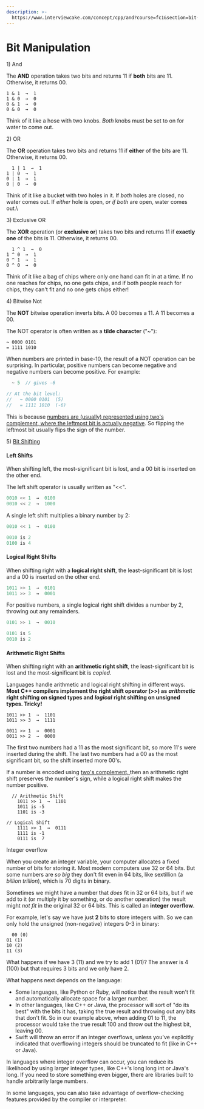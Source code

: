 ```yaml
---
description: >-
  https://www.interviewcake.com/concept/cpp/and?course=fc1&section=bit-manipulation
---
```


# Bit Manipulation

1\) And

The **AND** operation takes two bits and returns 11 if **both** bits are 11. Otherwise, it returns 00.

```text
1 & 1  →  1
1 & 0  →  0
0 & 1  →  0
0 & 0  →  0
```

Think of it like a hose with two knobs. _Both_ knobs must be set to on for water to come out.

2\) OR

The **OR** operation takes two bits and returns 11 if **either** of the bits are 11. Otherwise, it returns 00.

```text
  1 | 1  →  1
1 | 0  →  1
0 | 1  →  1
0 | 0  →  0
```

Think of it like a bucket with two holes in it. If _both_ holes are closed, no water comes out. If _either_ hole is open, _or if both_ are open, water comes out.\

3\) Exclusive OR

The **XOR** operation \(or **exclusive or**\) takes two bits and returns 11 if **exactly one** of the bits is 11. Otherwise, it returns 00.

```text
  1 ^ 1  →  0
1 ^ 0  →  1
0 ^ 1  →  1
0 ^ 0  →  0
```

Think of it like a bag of chips where only one hand can fit in at a time. If no one reaches for chips, no one gets chips, and if both people reach for chips, they can't fit and no one gets chips either!

4\) Bitwise Not

The **NOT** bitwise operation inverts bits. A 00 becomes a 11. A 11 becomes a 00.

The NOT operator is often written as a **tilde character** \("~"\):

```text
~ 0000 0101
= 1111 1010
```

When numbers are printed in base-10, the result of a NOT operation can be surprising. In particular, positive numbers can become negative and negative numbers can become positive. For example:

```cpp
  ~ 5  // gives -6

// At the bit level:
//   ~ 0000 0101  (5)
//   = 1111 1010  (-6)
```

This is because [numbers are \(usually\) represented using two's complement, where the leftmost bit is actually negative](https://www.interviewcake.com/concept/binary-numbers#twos-complement). So flipping the leftmost bit usually flips the sign of the number.

5\) [Bit Shifting](https://www.interviewcake.com/concept/cpp/bit-shift?course=fc1&section=bit-manipulation)

#### Left Shifts

When shifting left, the most-significant bit is lost, and a 00 bit is inserted on the other end.

The left shift operator is usually written as "&lt;&lt;".

```cpp
0010 << 1  →  0100
0010 << 2  →  1000
```

A single left shift multiplies a binary number by 2:

```cpp
0010 << 1  →  0100

0010 is 2
0100 is 4
```



#### Logical Right Shifts

When shifting right with a **logical right shift**, the least-significant bit is lost and a 00 is inserted on the other end.

```cpp
1011 >> 1  →  0101
1011 >> 3  →  0001
```

For positive numbers, a single logical right shift divides a number by 2, throwing out any remainders.

```cpp
0101 >> 1  →  0010

0101 is 5
0010 is 2
```





#### Arithmetic Right Shifts

When shifting right with an **arithmetic right shift**, the least-significant bit is lost and the most-significant bit is _copied_.

Languages handle arithmetic and logical right shifting in different ways. **Most C++ compilers implement the right shift operator \(&gt;&gt;\) as** _**arithmetic**_ **right shifting on signed types and** _**logical**_ **right shifting on unsigned types. Tricky!**

```text
1011 >> 1  →  1101
1011 >> 3  →  1111

0011 >> 1  →  0001
0011 >> 2  →  0000
```

The first two numbers had a 11 as the most significant bit, so more 11's were inserted during the shift. The last two numbers had a 00 as the most significant bit, so the shift inserted more 00's.

If a number is encoded using [two's complement, ](https://www.interviewcake.com/concept/binary-numbers#twos-complement)then an arithmetic right shift preserves the number's sign, while a logical right shift makes the number positive.

```text
  // Arithmetic Shift
    1011 >> 1  →  1101
    1011 is -5
    1101 is -3

// Logical Shift
    1111 >> 1  →  0111
    1111 is -1
    0111 is  7
```



Integer overflow 

When you create an integer variable, your computer allocates a fixed number of bits for storing it. Most modern computers use 32 or 64 bits. But some numbers are _so big_ they don't fit even in 64 bits, like sextillion \(a _billion trillion_\), which is 70 digits in binary.

Sometimes we might have a number that _does_ fit in 32 or 64 bits, but if we add to it \(or multiply it by something, or do another operation\) the result might _not fit_ in the original 32 or 64 bits. This is called an **integer overflow**.

For example, let's say we have just **2** bits to store integers with. So we can only hold the unsigned \(non-negative\) integers 0-3 in binary:

```text
  00 (0)
01 (1)
10 (2)
11 (3)
```

What happens if we have 3 \(11\) and we try to add 1 \(01\)? The answer is 4 \(100\) but that requires 3 bits and we only have 2.

What happens next depends on the language:

* Some languages, like Python or Ruby, will notice that the result won't fit and automatically allocate space for a larger number.
* In other languages, like C++ or Java, the processor will sort of "do its best" with the bits it has, taking the true result and throwing out any bits that don't fit. So in our example above, when adding 01 to 11, the processor would take the true result 100 and throw out the highest bit, leaving 00.
* Swift will throw an error if an integer overflows, unless you've explicitly indicated that overflowing integers should be truncated to fit \(like in C++ or Java\).

In languages where integer overflow can occur, you can reduce its likelihood by using larger integer types, like C++'s long long int or Java's long. If you need to store something even bigger, there are libraries built to handle arbitrarily large numbers.

In some languages, you can also take advantage of overflow-checking features provided by the compiler or interpreter.

